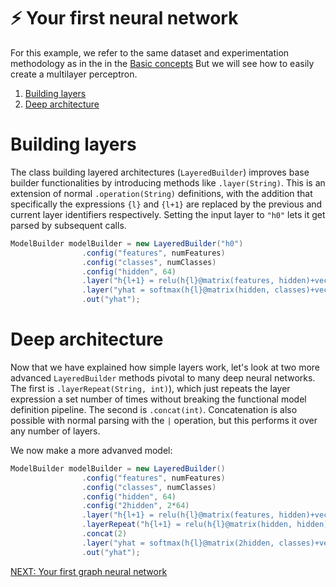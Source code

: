 # :zap: Your first neural network
For this example, we refer to the same dataset and experimentation 
methodology as in the in the [Basic concepts](tutorials/Introduction.md)
But we will see how to easily create a multilayer perceptron.

1. [Building layers](#building-layers)
2. [Deep architecture](#deep-architecture)

# Building layers
The class building layered architectures (`LayeredBuilder`) improves base builder
functionalities by introducing methods like `.layer(String)`. This
is an extension of normal `.operation(String)` definitions, 
with the addition that specifically the expressions `{l}` and `{l+1}` are replaced 
by the previous and current layer identifiers respectively.
Setting the input layer to `"h0"` lets it get parsed by subsequent calls.

```java
ModelBuilder modelBuilder = new LayeredBuilder("h0")
				.config("features", numFeatures)
				.config("classes", numClasses)
				.config("hidden", 64)
				.layer("h{l+1} = relu(h{l}@matrix(features, hidden)+vector(hidden))")
				.layer("yhat = softmax(h{l}@matrix(hidden, classes)+vector(classes), row)")
				.out("yhat");
```

# Deep architecture
Now that we have explained how simple layers work, let's look at two more advanced
`LayeredBuilder` methods pivotal to many deep neural networks.
The first is `.layerRepeat(String, int)`), which just repeats
the layer expression a set number of times without breaking the
functional model definition pipeline. The second is `.concat(int)`. Concatenation
is also possible with normal parsing with the `|` operation, but this performs it over any
number of layers.

We now make a more advanved model:

```java
ModelBuilder modelBuilder = new LayeredBuilder()
				.config("features", numFeatures)
				.config("classes", numClasses)
				.config("hidden", 64)
				.config("2hidden", 2*64)
				.layer("h{l+1} = relu(h{l}@matrix(features, hidden)+vector(hidden))")
				.layerRepeat("h{l+1} = relu(h{l}@matrix(hidden, hidden)+vector(hidden))", 2)
				.concat(2)
				.layer("yhat = softmax(h{l}@matrix(2hidden, classes)+vector(classes), row)")
				.out("yhat");
```

[NEXT: Your first graph neural network](tutorials/GNN.md)